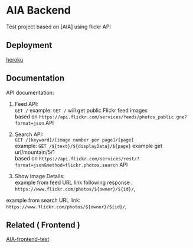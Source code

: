 # AIA Backend
Test project based on [AIA] using flickr API

## Deployment

[heroku](https://aia-testing.herokuapp.com/)

## Documentation

API documentation:<br/>
1. Feed API:<br/>
`GET /`
example: `GET /` will get public Flickr feed images<br/>
based on `https://api.flickr.com/services/feeds/photos_public.gne?format=json` API

2. Search API:<br/>
`GET /[keyword]/[image number per page]/[page]`<br/>
example: `GET /${text}/${displayData}/${page}` example get url/mountain/5/1<br/>
based on `https://api.flickr.com/services/rest/?format=json&method=flickr.photos.search` API

3. Show Image Details:<br/>
example from feed URL link following response : `https://www.flickr.com/photos/${owner}/${id}/`,

example from search URL link: `https://www.flickr.com/photos/${owner}/${id}/`,

## Related ( Frontend )
[AIA-frontend-test](https://github.com/okidwijaya/frontend-aia-test)


